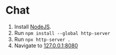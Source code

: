 # Chat

1. Install [NodeJS](https://nodejs.org/en).
2. Run `npm install --global http-server`
3. Run `npx http-server .`
4. Navigate to [127.0.0.1:8080](http://127.0.0.1:8080)